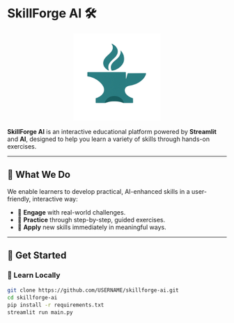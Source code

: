 # SkillForge AI 🛠️

<p align="center">
  <img src="./image_1751826877082.png" alt="SkillForge AI Logo" width="200">
</p>

**SkillForge AI** is an interactive educational platform powered by **Streamlit** and **AI**, designed to help you learn a variety of skills through hands-on exercises.

---

## 🎯 What We Do

We enable learners to develop practical, AI-enhanced skills in a user-friendly, interactive way:

- 🧠 **Engage** with real-world challenges.
- 🔧 **Practice** through step-by-step, guided exercises.
- 🌟 **Apply** new skills immediately in meaningful ways.

---

## 🚀 Get Started

### 🧠 Learn Locally

```bash
git clone https://github.com/USERNAME/skillforge-ai.git
cd skillforge-ai
pip install -r requirements.txt
streamlit run main.py
